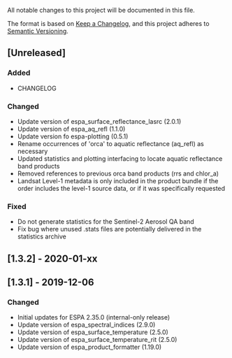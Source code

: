 All notable changes to this project will be documented in this file.

The format is based on [Keep a Changelog](https://keepachangelog.com/en/1.0.0/),
and this project adheres to [Semantic Versioning](https://semver.org/spec/v2.0.0.html).

## [Unreleased]
### Added
- CHANGELOG

### Changed
- Update version of espa_surface_reflectance_lasrc (2.0.1)
- Update version of espa_aq_refl (1.1.0)
- Update version fo espa-plotting (0.5.1)
- Rename occurrences of 'orca' to aquatic reflectance (aq_refl) as necessary
- Updated statistics and plotting interfacing to locate aquatic reflectance band products
- Removed references to previous orca band products (rrs and chlor_a)
- Landsat Level-1 metadata is only included in the product bundle if the order includes the level-1 source data, or if it was specifically requested

### Fixed
- Do not generate statistics for the Sentinel-2 Aerosol QA band
- Fix bug where unused .stats files are potentially delivered in the statistics archive

## [1.3.2] - 2020-01-xx

## [1.3.1] - 2019-12-06
### Changed
- Initial updates for ESPA 2.35.0 (internal-only release)
- Update version of espa_spectral_indices (2.9.0)
- Update version of espa_surface_temperature (2.5.0)
- Update version of espa_surface_temperature_rit (2.5.0)
- Update version of espa_product_formatter (1.19.0)
